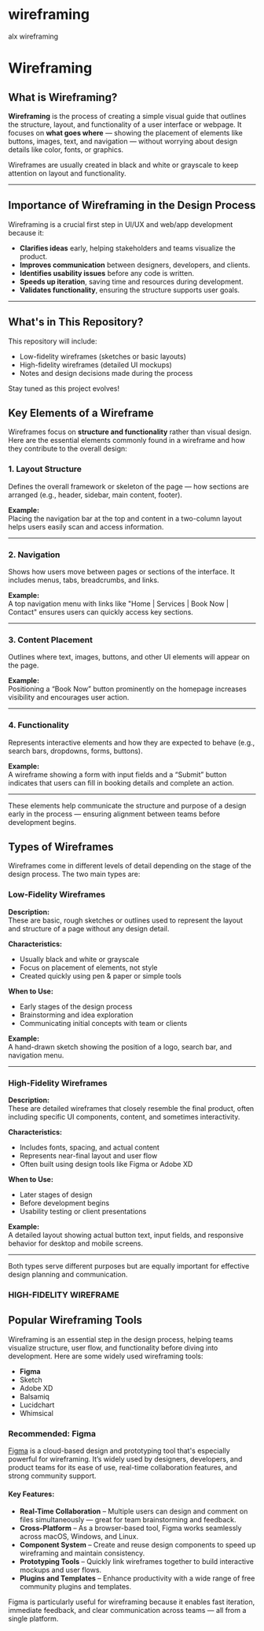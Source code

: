 # wireframing
alx wireframing
# Wireframing

## What is Wireframing?

**Wireframing** is the process of creating a simple visual guide that outlines the structure, layout, and functionality of a user interface or webpage. It focuses on **what goes where** — showing the placement of elements like buttons, images, text, and navigation — without worrying about design details like color, fonts, or graphics.

Wireframes are usually created in black and white or grayscale to keep attention on layout and functionality.

---

##  Importance of Wireframing in the Design Process

Wireframing is a crucial first step in UI/UX and web/app development because it:

- **Clarifies ideas** early, helping stakeholders and teams visualize the product.
- **Improves communication** between designers, developers, and clients.
- **Identifies usability issues** before any code is written.
- **Speeds up iteration**, saving time and resources during development.
- **Validates functionality**, ensuring the structure supports user goals.

---

## What's in This Repository?

This repository will include:

- Low-fidelity wireframes (sketches or basic layouts)
- High-fidelity wireframes (detailed UI mockups)
- Notes and design decisions made during the process

Stay tuned as this project evolves!



## Key Elements of a Wireframe

Wireframes focus on **structure and functionality** rather than visual design. Here are the essential elements commonly found in a wireframe and how they contribute to the overall design:

### 1.  Layout Structure

Defines the overall framework or skeleton of the page — how sections are arranged (e.g., header, sidebar, main content, footer).

**Example:**  
Placing the navigation bar at the top and content in a two-column layout helps users easily scan and access information.

---

### 2. Navigation

Shows how users move between pages or sections of the interface. It includes menus, tabs, breadcrumbs, and links.

**Example:**  
A top navigation menu with links like "Home | Services | Book Now | Contact" ensures users can quickly access key sections.

---

### 3. Content Placement

Outlines where text, images, buttons, and other UI elements will appear on the page.

**Example:**  
Positioning a “Book Now” button prominently on the homepage increases visibility and encourages user action.

---

### 4. Functionality

Represents interactive elements and how they are expected to behave (e.g., search bars, dropdowns, forms, buttons).

**Example:**  
A wireframe showing a form with input fields and a “Submit” button indicates that users can fill in booking details and complete an action.

---

These elements help communicate the structure and purpose of a design early in the process — ensuring alignment between teams before development begins.


## Types of Wireframes

Wireframes come in different levels of detail depending on the stage of the design process. The two main types are:

### Low-Fidelity Wireframes

**Description:**  
These are basic, rough sketches or outlines used to represent the layout and structure of a page without any design detail.

**Characteristics:**
- Usually black and white or grayscale
- Focus on placement of elements, not style
- Created quickly using pen & paper or simple tools

**When to Use:**
- Early stages of the design process
- Brainstorming and idea exploration
- Communicating initial concepts with team or clients

**Example:**  
A hand-drawn sketch showing the position of a logo, search bar, and navigation menu.

---

### High-Fidelity Wireframes

**Description:**  
These are detailed wireframes that closely resemble the final product, often including specific UI components, content, and sometimes interactivity.

**Characteristics:**
- Includes fonts, spacing, and actual content
- Represents near-final layout and user flow
- Often built using design tools like Figma or Adobe XD

**When to Use:**
- Later stages of design
- Before development begins
- Usability testing or client presentations

**Example:**  
A detailed layout showing actual button text, input fields, and responsive behavior for desktop and mobile screens.

---

Both types serve different purposes but are equally important for effective design planning and communication.


### HIGH-FIDELITY WIREFRAME

## Popular Wireframing Tools

Wireframing is an essential step in the design process, helping teams visualize structure, user flow, and functionality before diving into development. Here are some widely used wireframing tools:

- **Figma**
- Sketch
- Adobe XD
- Balsamiq
- Lucidchart
- Whimsical

### Recommended: Figma

[Figma](https://www.figma.com) is a cloud-based design and prototyping tool that's especially powerful for wireframing. It’s widely used by designers, developers, and product teams for its ease of use, real-time collaboration features, and strong community support.

#### Key Features:
- **Real-Time Collaboration** – Multiple users can design and comment on files simultaneously — great for team brainstorming and feedback.
- **Cross-Platform** – As a browser-based tool, Figma works seamlessly across macOS, Windows, and Linux.
- **Component System** – Create and reuse design components to speed up wireframing and maintain consistency.
- **Prototyping Tools** – Quickly link wireframes together to build interactive mockups and user flows.
- **Plugins and Templates** – Enhance productivity with a wide range of free community plugins and templates.

Figma is particularly useful for wireframing because it enables fast iteration, immediate feedback, and clear communication across teams — all from a single platform.


